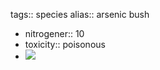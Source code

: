 tags:: species
alias:: arsenic bush

- nitrogener:: 10
- toxicity:: poisonous
- ![](https://peach-geographical-bat-397.mypinata.cloud/ipfs/QmUCVmmru4zd6zkk8CQtUdX7qF3B2T9cQ47m4m1SihksZ8)